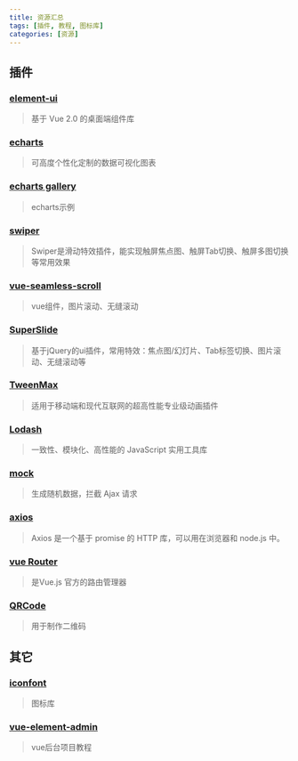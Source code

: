 ```yaml
---
title: 资源汇总
tags: [插件, 教程, 图标库]
categories: [资源]
---
```

## 插件
### [element-ui](https://element.eleme.cn/#/zh-CN)
  > 基于 Vue 2.0 的桌面端组件库
### [echarts](https://www.echartsjs.com/zh/index.html)
  > 可高度个性化定制的数据可视化图表
### [echarts gallery](https://gallery.echartsjs.com/explore.html#sort=rank~timeframe=all~author=all)
  > echarts示例
### [swiper](https://www.swiper.com.cn/)
  > Swiper是滑动特效插件，能实现触屏焦点图、触屏Tab切换、触屏多图切换等常用效果
### [vue-seamless-scroll](https://chenxuan1993.gitee.io/component-document/index_prod#/component/seamless-default)
  > vue组件，图片滚动、无缝滚动
### [SuperSlide](http://www.superslide2.com/)
  > 基于jQuery的ui插件，常用特效：焦点图/幻灯片、Tab标签切换、图片滚动、无缝滚动等
### [TweenMax](https://www.tweenmax.com.cn/)
  > 适用于移动端和现代互联网的超高性能专业级动画插件
### [Lodash](https://www.lodashjs.com/)
  > 一致性、模块化、高性能的 JavaScript 实用工具库
### [mock](http://mockjs.com/)
  > 生成随机数据，拦截 Ajax 请求
### [axios](http://www.axios-js.com/zh-cn/docs/)
  > Axios 是一个基于 promise 的 HTTP 库，可以用在浏览器和 node.js 中。
### [vue Router](https://router.vuejs.org/zh/guide/#javascript)
  > 是Vue.js 官方的路由管理器
### [QRCode](https://www.jianshu.com/p/d3883e020d99)
  > 用于制作二维码
## 其它
### [iconfont](https://www.iconfont.cn/)
  > 图标库
### [vue-element-admin](https://juejin.im/post/59097cd7a22b9d0065fb61d2)
  > vue后台项目教程